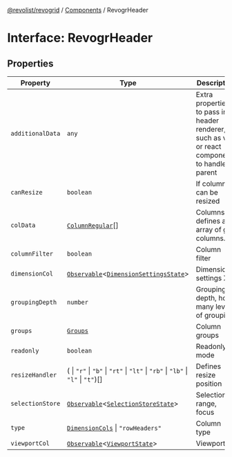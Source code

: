 [@revolist/revogrid](README.md) / [Components](Namespace.Components.md) / RevogrHeader

# Interface: RevogrHeader

## Properties

| Property | Type | Description | Defined in |
| ------ | ------ | ------ | ------ |
| `additionalData` | `any` | Extra properties to pass into header renderer, such as vue or react components to handle parent | [src/components.d.ts:467](https://github.com/revolist/revogrid/blob/1d0ce44a71b6b80efaa7b83dae9a188a9f2de653/src/components.d.ts#L467) |
| `canResize` | `boolean` | If columns can be resized | [src/components.d.ts:471](https://github.com/revolist/revogrid/blob/1d0ce44a71b6b80efaa7b83dae9a188a9f2de653/src/components.d.ts#L471) |
| `colData` | [`ColumnRegular`](Interface.ColumnRegular.md)[] | Columns - defines an array of grid columns. | [src/components.d.ts:475](https://github.com/revolist/revogrid/blob/1d0ce44a71b6b80efaa7b83dae9a188a9f2de653/src/components.d.ts#L475) |
| `columnFilter` | `boolean` | Column filter | [src/components.d.ts:479](https://github.com/revolist/revogrid/blob/1d0ce44a71b6b80efaa7b83dae9a188a9f2de653/src/components.d.ts#L479) |
| `dimensionCol` | [`Observable`](TypeAlias.Observable.md)\<[`DimensionSettingsState`](Interface.DimensionSettingsState.md)\> | Dimension settings X | [src/components.d.ts:483](https://github.com/revolist/revogrid/blob/1d0ce44a71b6b80efaa7b83dae9a188a9f2de653/src/components.d.ts#L483) |
| `groupingDepth` | `number` | Grouping depth, how many levels of grouping | [src/components.d.ts:487](https://github.com/revolist/revogrid/blob/1d0ce44a71b6b80efaa7b83dae9a188a9f2de653/src/components.d.ts#L487) |
| `groups` | [`Groups`](TypeAlias.Groups.md) | Column groups | [src/components.d.ts:491](https://github.com/revolist/revogrid/blob/1d0ce44a71b6b80efaa7b83dae9a188a9f2de653/src/components.d.ts#L491) |
| `readonly` | `boolean` | Readonly mode | [src/components.d.ts:495](https://github.com/revolist/revogrid/blob/1d0ce44a71b6b80efaa7b83dae9a188a9f2de653/src/components.d.ts#L495) |
| `resizeHandler` | ( \| `"r"` \| `"b"` \| `"rt"` \| `"lt"` \| `"rb"` \| `"lb"` \| `"l"` \| `"t"`)[] | Defines resize position | [src/components.d.ts:499](https://github.com/revolist/revogrid/blob/1d0ce44a71b6b80efaa7b83dae9a188a9f2de653/src/components.d.ts#L499) |
| `selectionStore` | [`Observable`](TypeAlias.Observable.md)\<[`SelectionStoreState`](TypeAlias.SelectionStoreState.md)\> | Selection, range, focus | [src/components.d.ts:503](https://github.com/revolist/revogrid/blob/1d0ce44a71b6b80efaa7b83dae9a188a9f2de653/src/components.d.ts#L503) |
| `type` | [`DimensionCols`](TypeAlias.DimensionCols.md) \| `"rowHeaders"` | Column type | [src/components.d.ts:507](https://github.com/revolist/revogrid/blob/1d0ce44a71b6b80efaa7b83dae9a188a9f2de653/src/components.d.ts#L507) |
| `viewportCol` | [`Observable`](TypeAlias.Observable.md)\<[`ViewportState`](Interface.ViewportState.md)\> | Viewport X | [src/components.d.ts:511](https://github.com/revolist/revogrid/blob/1d0ce44a71b6b80efaa7b83dae9a188a9f2de653/src/components.d.ts#L511) |
